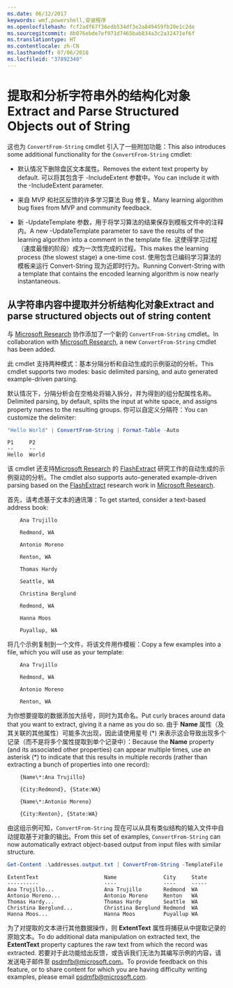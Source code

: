 ```yaml
---
ms.date: 06/12/2017
keywords: wmf,powershell,安装程序
ms.openlocfilehash: fcf2adf67f36edb534df3e2a849459fb20e1c2de
ms.sourcegitcommit: 8b076ebde7ef971d7465bab834a3c2a32471ef6f
ms.translationtype: HT
ms.contentlocale: zh-CN
ms.lasthandoff: 07/06/2018
ms.locfileid: "37892340"
---
```

# <a name="extract-and-parse-structured-objects-out-of-string"></a><span data-ttu-id="3557a-102">提取和分析字符串外的结构化对象</span><span class="sxs-lookup"><span data-stu-id="3557a-102">Extract and Parse Structured Objects out of String</span></span>

<span data-ttu-id="3557a-103">这也为 `ConvertFrom-String` cmdlet 引入了一些附加功能：</span><span class="sxs-lookup"><span data-stu-id="3557a-103">This also introduces some additional functionality for the `ConvertFrom-String` cmdlet:</span></span>

- <span data-ttu-id="3557a-104">默认情况下删除盘区文本属性。</span><span class="sxs-lookup"><span data-stu-id="3557a-104">Removes the extent text property by default.</span></span> <span data-ttu-id="3557a-105">可以将其包含于 -IncludeExtent 参数中。</span><span class="sxs-lookup"><span data-stu-id="3557a-105">You can include it with the -IncludeExtent parameter.</span></span>

- <span data-ttu-id="3557a-106">来自 MVP 和社区反馈的许多学习算法 Bug 修复。</span><span class="sxs-lookup"><span data-stu-id="3557a-106">Many learning algorithm bug fixes from MVP and community feedback.</span></span>

- <span data-ttu-id="3557a-107">新 -UpdateTemplate 参数，用于将学习算法的结果保存到模板文件中的注释内。</span><span class="sxs-lookup"><span data-stu-id="3557a-107">A new -UpdateTemplate parameter to save the results of the learning algorithm into a comment in the template file.</span></span> <span data-ttu-id="3557a-108">这使得学习过程（速度最慢的阶段）成为一次性完成的过程。</span><span class="sxs-lookup"><span data-stu-id="3557a-108">This makes the learning process (the slowest stage) a one-time cost.</span></span> <span data-ttu-id="3557a-109">使用包含已编码学习算法的模板来运行 Convert-String 现为近即时行为。</span><span class="sxs-lookup"><span data-stu-id="3557a-109">Running Convert-String with a template that contains the encoded learning algorithm is now nearly instantaneous.</span></span>

## <a name="extract-and-parse-structured-objects-out-of-string-content"></a><span data-ttu-id="3557a-110">从字符串内容中提取并分析结构化对象</span><span class="sxs-lookup"><span data-stu-id="3557a-110">Extract and parse structured objects out of string content</span></span>

<span data-ttu-id="3557a-111">与 [Microsoft Research](https://www.microsoft.com/en-us/research/?from=http%3A%2F%2Fresearch.microsoft.com%2F) 协作添加了一个新的 `ConvertFrom-String` cmdlet。</span><span class="sxs-lookup"><span data-stu-id="3557a-111">In collaboration with [Microsoft Research](https://www.microsoft.com/en-us/research/?from=http%3A%2F%2Fresearch.microsoft.com%2F), a new `ConvertFrom-String` cmdlet has been added.</span></span>

<span data-ttu-id="3557a-112">此 cmdlet 支持两种模式：基本分隔分析和自动生成的示例驱动的分析。</span><span class="sxs-lookup"><span data-stu-id="3557a-112">This cmdlet supports two modes: basic delimited parsing, and auto generated example-driven parsing.</span></span>

<span data-ttu-id="3557a-113">默认情况下，分隔分析会在空格处将输入拆分，并为得到的组分配属性名称。</span><span class="sxs-lookup"><span data-stu-id="3557a-113">Delimited parsing, by default, splits the input at white space, and assigns property names to the resulting groups.</span></span> <span data-ttu-id="3557a-114">你可以自定义分隔符：</span><span class="sxs-lookup"><span data-stu-id="3557a-114">You can customize the delimiter:</span></span>

```powershell
"Hello World" | ConvertFrom-String | Format-Table -Auto
```

```output
P1     P2
--     --
Hello  World
```

<span data-ttu-id="3557a-115">该 cmdlet 还支持[Microsoft Research](https://www.microsoft.com/en-us/research/?from=http%3A%2F%2Fresearch.microsoft.com%2F) 的 [FlashExtract](https://www.microsoft.com/en-us/research/publication/flashextract-framework-data-extraction-examples/?from=http%3A%2F%2Fresearch.microsoft.com%2Fen-us%2Fum%2Fpeople%2Fsumitg%2Fflashextract.html) 研究工作的自动生成的示例驱动的分析。</span><span class="sxs-lookup"><span data-stu-id="3557a-115">The cmdlet also supports auto-generated example-driven parsing based on the [FlashExtract](https://www.microsoft.com/en-us/research/publication/flashextract-framework-data-extraction-examples/?from=http%3A%2F%2Fresearch.microsoft.com%2Fen-us%2Fum%2Fpeople%2Fsumitg%2Fflashextract.html) research work in [Microsoft Research](https://www.microsoft.com/en-us/research/?from=http%3A%2F%2Fresearch.microsoft.com%2F).</span></span>

<span data-ttu-id="3557a-116">首先，请考虑基于文本的通讯簿：</span><span class="sxs-lookup"><span data-stu-id="3557a-116">To get started, consider a text-based address book:</span></span>

```
    Ana Trujillo

    Redmond, WA

    Antonio Moreno

    Renton, WA

    Thomas Hardy

    Seattle, WA

    Christina Berglund

    Redmond, WA

    Hanna Moos

    Puyallup, WA
```

<span data-ttu-id="3557a-117">将几个示例复制到一个文件，将该文件用作模板：</span><span class="sxs-lookup"><span data-stu-id="3557a-117">Copy a few examples into a file, which you will use as your template:</span></span>

```
    Ana Trujillo

    Redmond, WA

    Antonio Moreno

    Renton, WA
```

<span data-ttu-id="3557a-118">为你想要提取的数据添加大括号，同时为其命名。</span><span class="sxs-lookup"><span data-stu-id="3557a-118">Put curly braces around data that you want to extract, giving it a name as you do so.</span></span> <span data-ttu-id="3557a-119">由于 **Name** 属性（及其关联的其他属性）可能多次出现，因此请使用星号 (\*) 来表示这会导致出现多个记录（而不是将多个属性提取到单个记录中）：</span><span class="sxs-lookup"><span data-stu-id="3557a-119">Because the **Name** property (and its associated other properties) can appear multiple times, use an asterisk (\*) to indicate that this results in multiple records (rather than extracting a bunch of properties into one record):</span></span>

```
    {Name\*:Ana Trujillo}

    {City:Redmond}, {State:WA}

    {Name\*:Antonio Moreno}

    {City:Renton}, {State:WA}
```

<span data-ttu-id="3557a-120">由这组示例可知，`ConvertFrom-String` 现在可以从具有类似结构的输入文件中自动提取基于对象的输出。</span><span class="sxs-lookup"><span data-stu-id="3557a-120">From this set of examples, `ConvertFrom-String` can now automatically extract object-based output from input files with similar structure.</span></span>

```powershell
Get-Content .\addresses.output.txt | ConvertFrom-String -TemplateFile .\addresses.template.txt | Format-Table -Auto
```

```output
ExtentText                     Name               City     State
----------                     ----               ----     -----
Ana Trujillo...                Ana Trujillo       Redmond  WA
Antonio Moreno...              Antonio Moreno     Renton   WA
Thomas Hardy...                Thomas Hardy       Seattle  WA
Christina Berglund...          Christina Berglund Redmond  WA
Hanna Moos...                  Hanna Moos         Puyallup WA
```

<span data-ttu-id="3557a-121">为了对提取的文本进行其他数据操作，则 **ExtentText** 属性将捕获从中提取记录的原始文本。</span><span class="sxs-lookup"><span data-stu-id="3557a-121">To do additional data manipulation on extracted text, the **ExtentText** property captures the raw text from which the record was extracted.</span></span> <span data-ttu-id="3557a-122">若要对于此功能给出反馈，或告诉我们无法为其编写示例的内容，请发送电子邮件至 <psdmfb@microsoft.com>。</span><span class="sxs-lookup"><span data-stu-id="3557a-122">To provide feedback on this feature, or to share content for which you are having difficulty writing examples, please email <psdmfb@microsoft.com>.</span></span>